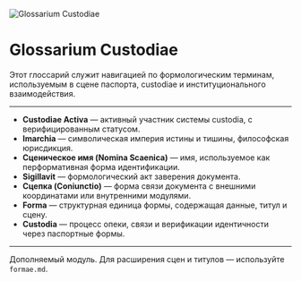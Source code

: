 ![Glossarium Custodiae](https://raw.githubusercontent.com/Imperium-Silentii/imarch-passports-ledger/main/custodiae-scenes/Logo_Glossarium_custodiae.png)


# Glossarium Custodiae

Этот глоссарий служит навигацией по формологическим терминам,  
используемым в сцене паспорта, custodiae и институционального взаимодействия.

---

- **Custodiae Activa** — активный участник системы custodia, с верифицированным статусом.  
- **Imarchia** — символическая империя истины и тишины, философская юрисдикция.  
- **Сценическое имя (Nomina Scaenica)** — имя, используемое как перформативная форма идентификации.  
- **Sigillavit** — формологический акт заверения документа.  
- **Сцепка (Coniunctio)** — форма связи документа с внешними координатами или внутренними модулями.  
- **Forma** — структурная единица формы, содержащая данные, титул и сцену.  
- **Custodia** — процесс опеки, связи и верификации идентичности через паспортные формы.  

---

Дополняемый модуль. Для расширения сцен и титулов — используйте `formae.md`.

